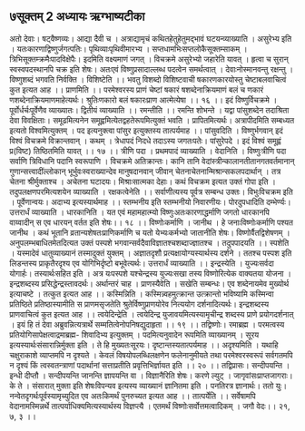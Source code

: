 ## ७सूक्तम् 2 अध्यायः ऋग्भाष्यटीका
अतो देवाः। षट्वैष्णव्यः। आद्या दैवी च । अत्राद्यामृचं कथितहेतुहेतुमद्भावं घटयन्व्याख्याति । असुरेभ्य इति । यतःकारणाद्विष्णुर्जगत्पतिः। पृथिव्याःपृथिवीमारभ्य । सप्तधामभिःसप्तलोकैसूक्तम्साकम् । त्रिभिसूक्तम्क्रमैःपादविक्षेपैः। इदमिति वक्ष्यमाणं जगत् । विचक्रमे असुरेभ्यो जहारेति यावत् । हृत्वा च सुरान् स्वस्वपदस्थानपि चक्र इति शेषः। अतःएवं विष्णुप्रसादाल्लब्ध पदत्वेन समर्थत्वात् । देवाःनोस्मानवन्तु रक्षन्तु । विष्णुशब्दं भगवति निर्वक्ति । विशिष्टेति ।। भवतु विशब्दो विशिष्टवाची षकारणकारयोस्तु चेष्टाबलवाचित्वं कुत इत्यत आह ।। प्राणमिति ।। परमेश्वरस्य प्राणं चेष्टां षकारं षशब्देनाक्रियमाणं बलं च णकारं णशब्देनाक्रियमाणमाहेत्यर्थः। श्रुतिःणकारो बलं षकारःप्राण आत्मेत्येषा ।। १६ ।।
इदं विष्णुर्विचक्रमे । पूर्वोर्धर्चःपूर्वेणैव व्याख्यातः। द्वितीयं व्याख्याति ।। रमन्तीति ।। रमन्ति शोभन्ते । यद्वा पांसुशब्देन तदाश्रिता देवा विवक्षिताः। समूढमित्यनेन समूह्वमित्येतद्वहतेरूपमित्युक्तं भवति । प्रापितमित्यर्थः। अत्रापीदमिति सम्बध्यत इत्यतो विश्वमित्युक्तम् । पद इत्यनुक्त्वा पांसुर इत्युक्तस्य तात्पर्यमाह ।। पांसुवदिति । विष्णुर्भगवान् इदं विश्वं विचक्रमे विक्रान्तवान् । कथम् । त्रेधापदं निदधे तदाऽस्य जगतःपतेः। पांसुरेपदे । इदं विश्वं समूह्वं प्र(विष्ट) तिष्ठितमिति यावत् ।। १७ ।। त्रीणि पदा । प्रथमपादं व्याख्याति । वेदानिति । विष्णुःत्रीणि पदा सर्वाणि त्रिविधानि पदानि स्वरूपाणि । विचक्रमे अतिक्रान्तः। कानि तानि वेदांस्त्रीन्कालानतीतानगतवर्तमानान् गुणान्सत्त्वादींल्लोकान् भूर्भुवःस्वराख्यान्देव मानुषदानवान् जीवान् चेतनाचेतनान्मिश्रान्सकलपदार्थान् । तत्र चेतना श्रीर्मुक्ताश्च । अचेतना घटादयः। मिश्राःसात्मका देहाः। कथं विचक्रम इत्यत उक्तं गोपा इति । तदुपलक्षणपरमित्यशयेन व्याख्याति । रक्षकत्वेनेति ।। सर्वाणीत्यस्य पूर्वत्र सम्बन्ध उक्तः। विभुःविचक्रम इति । पूर्वेणान्वयः। अदाभ्य इत्यस्यार्थमाह ।। स्तम्भनीय इति स्तम्भनीयो निवारणीयः। पोरदुपधादिति दम्भेर्ण्यः। उत्तरार्धं व्याख्याति । धारकानिति । यत एवं महामहात्म्यो विष्णुःअतःकारणाद्धर्माणि जगतो धारकानपि वाय्वादीन् स एव धारयन् वर्तत इति शेषः।। १८ ।।
विष्णोःकर्माणि । जानीथ । हे जनाःविष्णोःकर्माणि पश्यत जानीथ । कथं भूतानि व्रतान्यशेषतःप्राणिकर्माणि च यतो येभ्यःकर्मभ्यो जातानीति शेषः। विष्णोर्वैतद्विशेषणम् । अनुपलम्भबाधितमेतदित्यत उक्तं पस्पशे भगवान्सर्वदैवाविज्ञातश्चशब्दाज्ज्ञातश्च । तदुपपादयति ।। स्पशेति । यस्मादेवं धातुव्याख्यानं तस्मादुक्तं युक्तम् । अज्ञातदृशौ प्रत्यक्षायोग्यस्यार्थस्य दर्शने । ततश्च पस्पश इति लिडन्तस्य प्राकृतैरदृश्य एव योगिभिर्दृष्टो बभूवेत्यर्थः। उत्तरार्धं व्याख्याति ।। इन्द्रस्येति । युज्यःसर्वदा योगार्हः। तस्यार्थःसहित इति । अत्र यःपस्पशे यश्चेन्द्रस्य युज्यःसखा तस्य विष्णोरित्येक वाक्यतया योजना । इन्द्रशब्दस्य प्रसिद्धेन्द्रस्तावदर्थः। अर्थान्तरं चाह । प्राणस्यैवेति । सखेति सम्बन्धः। एव शब्देनायमेव मुख्योर्थ इत्याचष्टे । तत्कुत इत्यत आह ।। कस्मिन्निति । कस्मिन्न्वहमुत्क्रान्त उत्क्रान्तो भविष्यामि कस्मिन्वा प्रतिष्ठिते प्रतिष्ठास्यामीति स प्राणमसृजतेति श्रुतेर्विष्णुप्राणयोरेव नित्ययोग दर्शनादित्यर्थः। इन्द्रशब्दस्य प्राणवाचित्वं कुत इत्यत आह ।। त्वयेदिन्द्रेति । त्वयेदिन्द्र युजावयमित्यस्यामृचीन्द्र शब्दस्य प्राणे प्रयोगदर्शनात् । इयं हि तं देवा अब्रुवन्नित्यत्रार्थे सम्मतित्वेनोपनिषद्युदाहृता ।। १९ ।।
तद्विष्णोः। रमाब्रह्म । परमत्वस्य प्रतियोगिसापेक्षत्वाद्रमाब्रह्म- शिवादिभ्य इत्युक्तम् । पदमित्यनुवादेन रूपमिति व्याख्यानम् । सूरय इत्यस्यार्थःसंसारान्निर्मुक्ता इति । ते हि मुख्यतःसूरयः। दृष्टान्तस्यतात्पर्यमाह ।। अदृश्यमिति । यथाहि चक्षुराकाशे व्याप्तमपि न दृश्यते । केवलं विषयोपलब्धिलक्षणेन फलेनानुमीयते तथा परमेश्वरस्वरूपं सर्वगतमपि न दृश्यं किं त्वस्वतन्त्राणां पदार्थानां सत्ताप्रतीति प्रवृत्तिभिर्ज्ञायत इति ।। २० ।।
तद्विप्रासः। सन्दीपयन्ति । इन्धी दीप्तौ । सन्दीपयन्ति जानन्ति ज्ञापयन्ति वा । विज्ञानैरिति शेषः। करणे ल्युट् । जागृवांसःप्राप्तजागराः। के ते । संसारात् मुक्ता इति शेषःविपन्यव इत्यस्य व्याख्यानं ज्ञानितमा इति । पनतिरत्र ज्ञानार्थः। ततो युः। नन्वेतदृगर्थःपूर्वस्यामृच्युदित एव अतःकिमर्थं पुनरुच्यत इत्यत आह ।। तात्पर्येति ।। सर्वेषामपि वेदानामस्मिन्नर्थे तात्पर्याधिक्यमित्यस्यार्थस्य विज्ञप्त्यै । एतमर्थं विष्णोःसर्वोत्तमत्वादिकम् । जगौ वेदः।। २१, ७, ३ ।।
